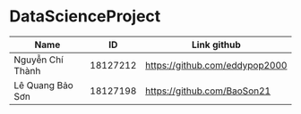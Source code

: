 # DataScienceProject
|Name | ID | Link github|
|---|---|---|
|Nguyễn Chí Thành |18127212| https://github.com/eddypop2000|
|Lê Quang Bảo Sơn |18127198| https://github.com/BaoSon21|